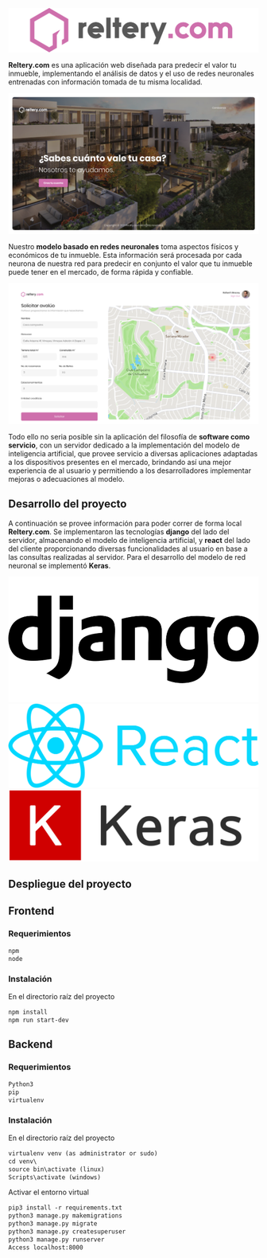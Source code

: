 ![](imgs/logo.png)

**Reltery.com** es una aplicación web diseñada para predecir el valor tu inmueble, implementando el análisis de datos y el uso de redes neuronales entrenadas con información tomada de tu misma localidad.

![](imgs/home.png)

Nuestro **modelo basado en redes neuronales** toma aspectos físicos y económicos de tu inmueble. Esta información será procesada por cada neurona de nuestra red para predecir en conjunto el valor que tu inmueble puede tener en el mercado, de forma rápida y confiable.

![](imgs/view.png)

Todo ello no seria posible sin la aplicación del filosofía de **software como servicio**, con un servidor dedicado a la implementación del modelo de inteligencia artificial, que provee servicio a diversas aplicaciones adaptadas a los dispositivos presentes en el mercado, brindando así una mejor experiencia de al usuario y permitiendo a los desarrolladores implementar mejoras o adecuaciones al modelo.


## Desarrollo del proyecto 
A continuación se provee información para poder correr de forma local **Reltery.com**. Se implementaron las tecnologías **django** del lado del servidor, almacenando el modelo de inteligencia artificial, y **react** del lado del cliente proporcionando diversas funcionalidades al usuario en base a las consultas realizadas al servidor. Para el desarrollo del modelo de red neuronal se implementó **Keras**.

![](imgs/django.png)
![](imgs/reactjs.png)
![](imgs/keras.png)

## Despliegue del proyecto 

## Frontend

### Requerimientos 
```
npm
node
```
### Instalación 
En el directorio raíz del proyecto
```
npm install
npm run start-dev
```

## Backend

### Requerimientos 
```
Python3
pip
virtualenv
```
### Instalación 
En el directorio raíz del proyecto
```
virtualenv venv (as administrator or sudo)
cd venv\
source bin\activate (linux)
Scripts\activate (windows)
```
Activar el entorno virtual
```
pip3 install -r requirements.txt
python3 manage.py makemigrations
python3 manage.py migrate
python3 manage.py createsuperuser
python3 manage.py runserver
Access localhost:8000
```

